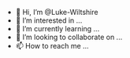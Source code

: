 - 👋 Hi, I’m @Luke-Wiltshire
- 👀 I’m interested in ...
- 🌱 I’m currently learning ...
- 💞️ I’m looking to collaborate on ...
- 📫 How to reach me ...

<!---
Luke-Wiltshire/Luke-Wiltshire is a ✨ special ✨ repository because its `README.md` (this file) appears on your GitHub profile.
You can click the Preview link to take a look at your changes.
--->
